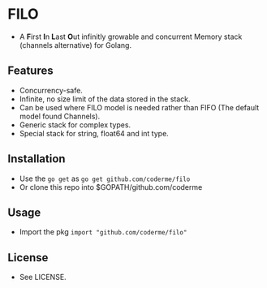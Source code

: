 # FILO
* A **F**irst **I**n **L**ast **O**ut infinitly growable and concurrent Memory stack (channels alternative) for Golang.

## Features
* Concurrency-safe.
* Infinite, no size limit of the data stored in the stack.
* Can be used where FILO model is needed rather than FIFO (The default model found Channels).
* Generic stack for complex types.
* Special stack for string, float64 and int type.

## Installation
* Use the `go get` as `go get github.com/coderme/filo`
* Or clone this repo into $GOPATH/github.com/coderme

## Usage
* Import the pkg `import "github.com/coderme/filo"`

## License
* See LICENSE.

